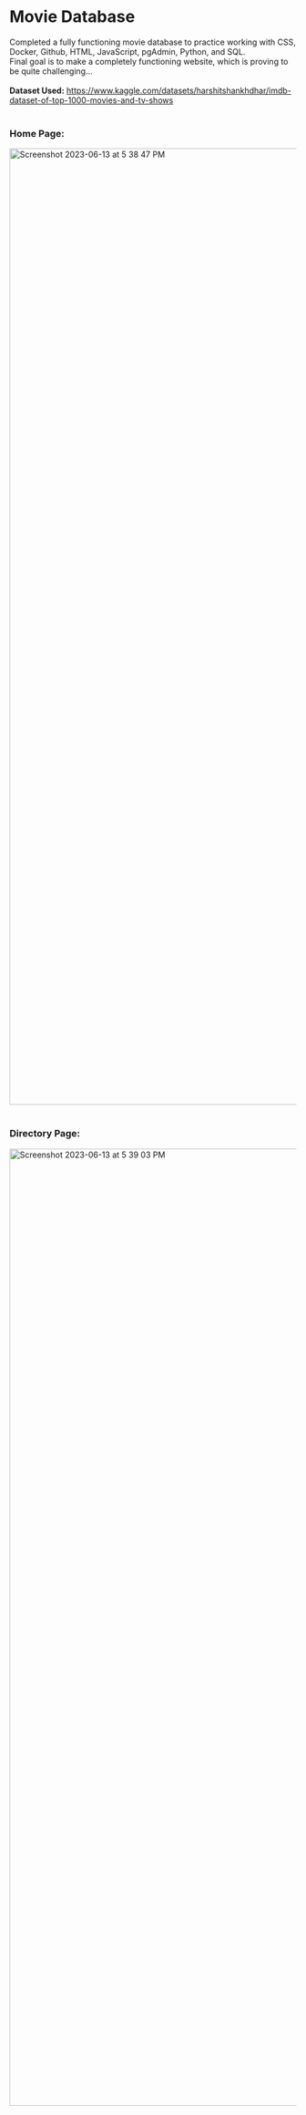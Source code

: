 # Movie Database
Completed a fully functioning movie database to practice working with CSS, Docker, Github, HTML, JavaScript, pgAdmin, Python, and SQL. 
<br>Final goal is to make a completely functioning website, which is proving to be quite challenging...
<br>
<br>**Dataset Used:** https://www.kaggle.com/datasets/harshitshankhdhar/imdb-dataset-of-top-1000-movies-and-tv-shows 
<br>
<br>
### Home Page:
<img width="1678" alt="Screenshot 2023-06-13 at 5 38 47 PM" src="https://github.com/orangepulpsucks/MovieDatabasePrac/assets/42681894/152995ac-0c73-49df-88f1-9f532423c617">
<br>
<br>

### Directory Page:
<img width="1679" alt="Screenshot 2023-06-13 at 5 39 03 PM" src="https://github.com/orangepulpsucks/MovieDatabasePrac/assets/42681894/62a5675c-5bd4-4f6d-89e2-98eaedb84b30">

